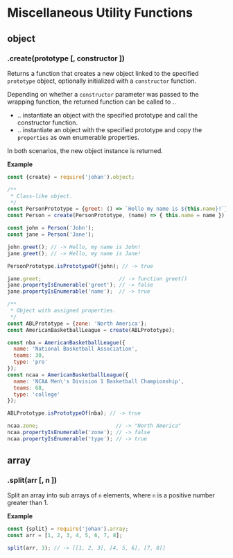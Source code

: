 # Miscellaneous Utility Functions

## object

### .create(prototype <obj> [, constructor <func>])

Returns a function that creates a new object linked to the specified `prototype`
object, optionally initialized with a `constructor` function.

Depending on whether a `constructor` parameter was passed to the wrapping
function, the returned function can be called to ..

- .. instantiate an object with the specified prototype and call the constructor function.
- .. instantiate an object with the specified prototype and copy the `properties` as own enumerable properties.

In both scenarios, the new object instance is returned.

**Example**

```javascript
const {create} = require('johan').object;

/**
 * Class-like object.
 */
const PersonPrototype = {greet: () => `Hello my name is ${this.name}!`};
const Person = create(PersonPrototype, (name) => { this.name = name });

const john = Person('John');
const jane = Person('Jane');

john.greet(); // -> Hello, my name is John!
jane.greet(); // -> Hello, my name is Jane!

PersonPrototype.isPrototypeOf(john); // -> true

jane.greet;                         // -> function greet()
jane.propertyIsEnumerable('greet'); // -> false
jane.propertyIsEnumerable('name');  // -> true

/**
 * Object with assigned properties.
 */
const ABLPrototype = {zone: 'North America'};
const AmericanBasketballLeague = create(ABLPrototype);

const nba = AmericanBasketballLeague({
  name: 'National Basketball Association',
  teams: 30,
  type: 'pro'
});
const ncaa = AmericanBasketballLeague({
  name: 'NCAA Men\'s Division 1 Basketball Championship',
  teams: 68,
  type: 'college'
});

ABLPrototype.isPrototypeOf(nba); // -> true

ncaa.zone;                         // -> "North America"
ncaa.propertyIsEnumerable('zone'); // -> false
ncaa.propertyIsEnumerable('type'); // -> true
```

## array

### .split(arr <arr> [, n <num>])

Split an array into sub arrays of `n` elements, where `n` is a positive number
greater than 1.

**Example**

```javascript
const {split} = require('johan').array;
const arr = [1, 2, 3, 4, 5, 6, 7, 8];

split(arr, 3); // -> [[1, 2, 3], [4, 5, 6], [7, 8]]
```
